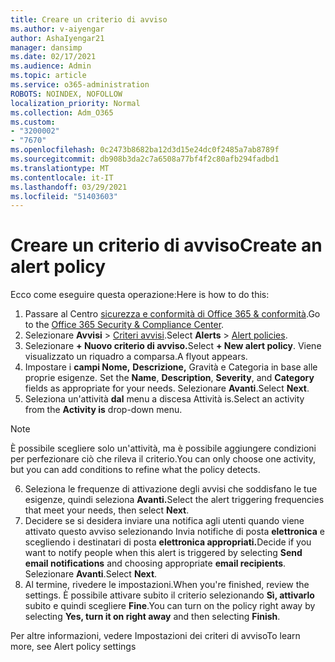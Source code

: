 ```yaml
---
title: Creare un criterio di avviso
ms.author: v-aiyengar
author: AshaIyengar21
manager: dansimp
ms.date: 02/17/2021
ms.audience: Admin
ms.topic: article
ms.service: o365-administration
ROBOTS: NOINDEX, NOFOLLOW
localization_priority: Normal
ms.collection: Adm_O365
ms.custom:
- "3200002"
- "7670"
ms.openlocfilehash: 0c2473b8682ba12d3d15e24dc0f2485a7ab8789f
ms.sourcegitcommit: db908b3da2c7a6508a77bf4f2c80afb294fadbd1
ms.translationtype: MT
ms.contentlocale: it-IT
ms.lasthandoff: 03/29/2021
ms.locfileid: "51403603"
---
```

# <a name="create-an-alert-policy"></a><span data-ttu-id="07682-102">Creare un criterio di avviso</span><span class="sxs-lookup"><span data-stu-id="07682-102">Create an alert policy</span></span>

<span data-ttu-id="07682-103">Ecco come eseguire questa operazione:</span><span class="sxs-lookup"><span data-stu-id="07682-103">Here is how to do this:</span></span>

1. <span data-ttu-id="07682-104">Passare al Centro [sicurezza e conformità di Office 365 & conformità](https://go.microsoft.com/fwlink/p/?linkid=2077143).</span><span class="sxs-lookup"><span data-stu-id="07682-104">Go to the [Office 365 Security & Compliance Center](https://go.microsoft.com/fwlink/p/?linkid=2077143).</span></span>
1. <span data-ttu-id="07682-105">Selezionare **Avvisi**  >  [Criteri avvisi](https://go.microsoft.com/fwlink/?linkid=2103208).</span><span class="sxs-lookup"><span data-stu-id="07682-105">Select **Alerts** > [Alert policies](https://go.microsoft.com/fwlink/?linkid=2103208).</span></span>
1. <span data-ttu-id="07682-106">Selezionare **+ Nuovo criterio di avviso.**</span><span class="sxs-lookup"><span data-stu-id="07682-106">Select **+ New alert policy**.</span></span> <span data-ttu-id="07682-107">Viene visualizzato un riquadro a comparsa.</span><span class="sxs-lookup"><span data-stu-id="07682-107">A flyout appears.</span></span>
1. <span data-ttu-id="07682-108">Impostare i **campi Nome,** **Descrizione,** Gravità e Categoria in base alle proprie esigenze. </span><span class="sxs-lookup"><span data-stu-id="07682-108">Set the **Name**, **Description**, **Severity**, and **Category** fields as appropriate for your needs.</span></span> <span data-ttu-id="07682-109">Selezionare **Avanti**.</span><span class="sxs-lookup"><span data-stu-id="07682-109">Select **Next**.</span></span>
1. <span data-ttu-id="07682-110">Seleziona un'attività **dal** menu a discesa Attività is.</span><span class="sxs-lookup"><span data-stu-id="07682-110">Select an activity from the **Activity is** drop-down menu.</span></span>
> [!NOTE]
>  <span data-ttu-id="07682-111">È possibile scegliere solo un'attività, ma è possibile aggiungere condizioni per perfezionare ciò che rileva il criterio.</span><span class="sxs-lookup"><span data-stu-id="07682-111">You can only choose one activity, but you can add conditions to refine what the policy detects.</span></span>
6. <span data-ttu-id="07682-112">Seleziona le frequenze di attivazione degli avvisi che soddisfano le tue esigenze, quindi seleziona **Avanti.**</span><span class="sxs-lookup"><span data-stu-id="07682-112">Select the alert triggering frequencies that meet your needs, then select **Next**.</span></span>
7. <span data-ttu-id="07682-113">Decidere se si desidera inviare una notifica agli utenti quando viene attivato questo avviso selezionando Invia notifiche di posta **elettronica** e scegliendo i destinatari di posta **elettronica appropriati.**</span><span class="sxs-lookup"><span data-stu-id="07682-113">Decide if you want to notify people when this alert is triggered by selecting **Send email notifications** and choosing appropriate **email recipients**.</span></span> <span data-ttu-id="07682-114">Selezionare **Avanti**.</span><span class="sxs-lookup"><span data-stu-id="07682-114">Select **Next**.</span></span>
8. <span data-ttu-id="07682-115">Al termine, rivedere le impostazioni.</span><span class="sxs-lookup"><span data-stu-id="07682-115">When you're finished, review the settings.</span></span> <span data-ttu-id="07682-116">È possibile attivare subito il criterio selezionando **Sì, attivarlo** subito e quindi scegliere **Fine**.</span><span class="sxs-lookup"><span data-stu-id="07682-116">You can turn on the policy right away by selecting **Yes, turn it on right away** and then selecting **Finish**.</span></span>

<span data-ttu-id="07682-117">Per altre informazioni, vedere Impostazioni dei criteri di avviso</span><span class="sxs-lookup"><span data-stu-id="07682-117">To learn more, see Alert policy settings</span></span>

